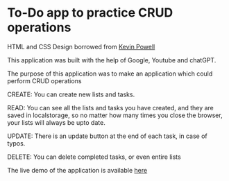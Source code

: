 # To-Do app to practice CRUD operations

HTML and CSS Design borrowed from [Kevin Powell](https://www.youtube.com/watch?v=IhmSidOJSeE)

This application was built with the help of Google, Youtube and chatGPT.

The purpose of this application was to make an application which could perform CRUD operations

CREATE: You can create new lists and tasks. 

READ: You can see all the lists and tasks you have created, and they are saved in localstorage, so no matter how many times you close the browser, your lists will always be upto date. 

UPDATE: There is an update button at the end of each task, in case of typos. 

DELETE: You can delete completed tasks, or even entire lists

The live demo of the application is available [here](https://zuhayramin.github.io/js-todo/)

